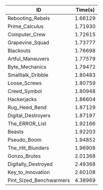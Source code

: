 |ID|Time(s)|
|-|-|
|Rebooting_Rebels|1.66129|
|Prime_Calculus|1.71930|
|Computer_Crew|1.72615|
|Grapevine_Squad|1.73777|
|Blackouts|1.76698|
|Artful_Maneuvers|1.77579|
|Byte_Mechanics|1.79472|
|Smalltalk_Dribble|1.80483|
|Loose_Screws|1.80759|
|Creed_Symbol|1.80948|
|Hackerjacks|1.86604|
|Rug_Heed_Bend|1.87129|
|Digital_Destroyers|1.87197|
|The_ERROR_List|1.92166|
|Beasts|1.92203|
|Pseudo_Boom|1.94852|
|The_Hit_Blunders|1.96908|
|Gonzo_Brutes|2.01368|
|Digitally_Destroyed|2.49368|
|Key_to_Innovation|2.60108|
|Pint_Sized_Benchwarmers|4.38969|
